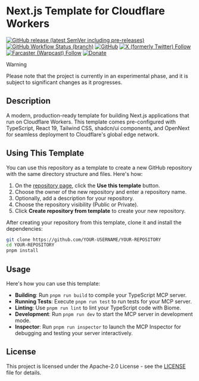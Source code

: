 # Next.js Template for Cloudflare Workers

[![GitHub release (latest SemVer including pre-releases)](https://img.shields.io/github/v/release/nekofar/nextjs-workers-template?include_prereleases)](https://github.com/nekofar/nextjs-workers-template/releases)
[![GitHub Workflow Status (branch)](https://img.shields.io/github/actions/workflow/status/nekofar/nextjs-workers-template/build.yml)](https://github.com/nekofar/nextjs-workers-template/actions/workflows/build.yml)
[![GitHub](https://img.shields.io/github/license/nekofar/nextjs-workers-template)](https://github.com/nekofar/nextjs-workers-template/blob/master/LICENSE)
[![X (formerly Twitter) Follow](https://img.shields.io/badge/follow-%40nekofar-ffffff?logo=x&style=flat)](https://x.com/nekofar)
[![Farcaster (Warpcast) Follow](https://img.shields.io/badge/follow-%40nekofar-855DCD.svg?logo=farcaster&logoColor=f5f5f5&style=flat)](https://warpcast.com/nekofar)
[![Donate](https://img.shields.io/badge/donate-nekofar.crypto-a2b9bc?logo=ko-fi&logoColor=white)](https://ud.me/nekofar.crypto)

> [!WARNING]
> Please note that the project is currently in an experimental phase, and it is subject to significant changes as it
> progresses.

## Description

A modern, production-ready template for building Next.js applications that run on Cloudflare Workers. This template comes pre-configured with TypeScript, React 19, Tailwind CSS, shadcn/ui components, and OpenNext for seamless deployment to Cloudflare's global edge network.

## Using This Template

You can use this repository as a template to create a new GitHub repository with the same directory structure and files.
Here's how:

1. On the [repository page](https://github.com/nekofar/nextjs-workers-template), click the **Use this template**
   button.
2. Choose the owner of the new repository and enter a repository name.
3. Optionally, add a description for your repository.
4. Choose the repository visibility (Public or Private).
5. Click **Create repository from template** to create your new repository.

After creating your repository from this template, clone it and install the dependencies:

```bash
git clone https://github.com/YOUR-USERNAME/YOUR-REPOSITORY
cd YOUR-REPOSITORY
pnpm install
```

## Usage

Here's how you can use this template:

- **Building**: Run `pnpm run build` to compile your TypeScript MCP server.
- **Running Tests**: Execute `pnpm run test` to run tests for your MCP server.
- **Linting**: Use `pnpm run lint` to lint your TypeScript code with Biome.
- **Development**: Run `pnpm run dev` to start the MCP server in development mode.
- **Inspector**: Run `pnpm run inspector` to launch the MCP Inspector for debugging and testing your server interactively.

## License

This project is licensed under the Apache-2.0 License - see
the [LICENSE](https://github.com/nekofar/nextjs-workers-template/blob/master/LICENSE) file for details.
